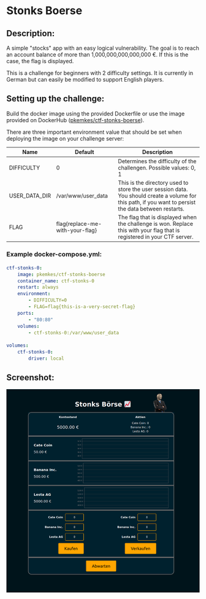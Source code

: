 # Stonks Boerse

## Description:

A simple "stocks" app with an easy logical vulnerability. The goal is to reach an account balance of more than 1,000,000,000,000,000 €. If this is the case, the flag is displayed.

This is a challenge for beginners with 2 difficulty settings. It is currently in German but can easily be modified to support English players.

## Setting up the challenge:

Build the docker image using the provided Dockerfile or use the image provided on DockerHub ([pkemkes/ctf-stonks-boerse](https://hub.docker.com/repository/docker/pkemkes/ctf-stonks-boerse/general)).

There are three important environment value that should be set when deploying the image on your challenge server:

| Name | Default | Description |
|--------|--------|---|
| DIFFICULTY | 0 | Determines the difficulty of the challengen. Possible values: 0, 1 |
| USER_DATA_DIR | /var/www/user_data | This is the directory used to store the user session data. You should create a volume for this path, if you want to persist the data between restarts. |
| FLAG | flag{replace-me-with-your-flag} | The flag that is displayed when the challenge is won. Replace this with your flag that is registered in your CTF server. |

### Example docker-compose.yml:

```yaml
ctf-stonks-0:
    image: pkemkes/ctf-stonks-boerse
    container_name: ctf-stonks-0
    restart: always
    environment:
        - DIFFICULTY=0
        - FLAG=flag{this-is-a-very-secret-flag}
    ports:
        - "80:80"
    volumes:
        - ctf-stonks-0:/var/www/user_data

volumes:
    ctf-stonks-0:
        driver: local
```

## Screenshot:

<img src="./assets/screenshot.png" alt="screenshot.png" width="800"/>